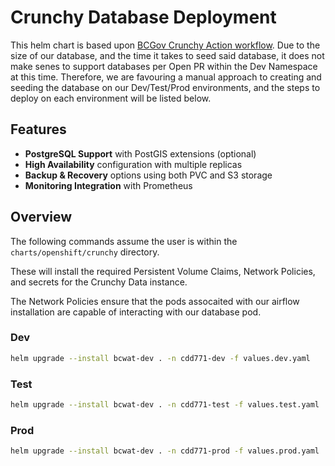 # Crunchy Database Deployment

This helm chart is based upon [BCGov Crunchy Action workflow](https://github.com/bcgov/action-crunchy/tree/v1.2.0). Due to the size of our database, and the time it takes to seed said database, it does not make senes to support databases per Open PR within the Dev Namespace at this time. Therefore, we are favouring a manual approach to creating and seeding the database on our Dev/Test/Prod environments, and the steps to deploy on each environment will be listed below.

## Features

- **PostgreSQL Support** with PostGIS extensions (optional)
- **High Availability** configuration with multiple replicas
- **Backup & Recovery** options using both PVC and S3 storage
- **Monitoring Integration** with Prometheus

## Overview

The following commands assume the user is within the `charts/openshift/crunchy` directory.

These will install the required Persistent Volume Claims, Network Policies, and secrets for the Crunchy Data instance.

The Network Policies ensure that the pods assocaited with our airflow installation are capable of interacting with our database pod.

### Dev

```bash
helm upgrade --install bcwat-dev . -n cdd771-dev -f values.dev.yaml
```

### Test

```bash
helm upgrade --install bcwat-dev . -n cdd771-test -f values.test.yaml
```

### Prod

```bash
helm upgrade --install bcwat-dev . -n cdd771-prod -f values.prod.yaml
```
